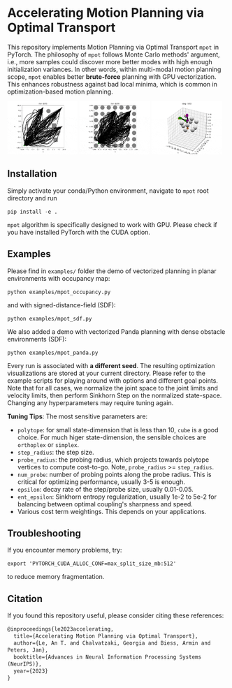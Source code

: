 # Accelerating Motion Planning via Optimal Transport

This repository implements Motion Planning via Optimal Transport `mpot` in PyTorch. 
The philosophy of `mpot` follows Monte Carlo methods' argument, i.e., more samples could discover more better modes with high enough initialization variances.
In other words, within multi-modal motion planning scope, `mpot` enables better **brute-force** planning with GPU vectorization. This enhances robustness against bad local minima, which is common in optimization-based motion planning.

<p float="middle">
  <img src="demos/occupancy.gif" width="32%" />
  <img src="demos/sdf_grid.gif" width="32%" /> 
  <img src="demos/panda.gif" width="32%" />
</p>

## Installation

Simply activate your conda/Python environment, navigate to `mpot` root directory and run

```azure
pip install -e .
```

`mpot` algorithm is specifically designed to work with GPU. Please check if you have installed PyTorch with the CUDA option. 

## Examples

Please find in `examples/` folder the demo of vectorized planning in planar environments with occupancy map:

```azure
python examples/mpot_occupancy.py
```

and with signed-distance-field (SDF):

```azure
python examples/mpot_sdf.py
```

We also added a demo with vectorized Panda planning with dense obstacle environments (SDF):

```azure
python examples/mpot_panda.py
```

Every run is associated with **a different seed**. The resulting optimization visualizations are stored at your current directory.
Please refer to the example scripts for playing around with options and different goal points. Note that for all cases, we normalize the joint space to the joint limits and velocity limits, then perform Sinkhorn Step on the normalized state-space. Changing any hyperparameters may require tuning again.

**Tuning Tips**: The most sensitive parameters are:

- `polytope`: for small state-dimension that is less than 10, `cube` is a good choice. For much higer state-dimension, the sensible choices are `orthoplex` or `simplex`.
- `step_radius`: the step size.
- `probe_radius`: the probing radius, which projects towards polytope vertices to compute cost-to-go. Note, `probe_radius` >= `step_radius`.
- `num_probe`: number of probing points along the probe radius. This is critical for optimizing performance, usually 3-5 is enough.
- `epsilon`: decay rate of the step/probe size, usually 0.01-0.05.
- `ent_epsilon`: Sinkhorn entropy regularization, usually 1e-2 to 5e-2 for balancing between optimal coupling's sharpness and speed.
- Various cost term weightings. This depends on your applications.

## Troubleshooting

If you encounter memory problems, try:

```azure
export 'PYTORCH_CUDA_ALLOC_CONF=max_split_size_mb:512'
```

to reduce memory fragmentation.

## Citation

If you found this repository useful, please consider citing these references:

```azure
@inproceedings{le2023accelerating,
  title={Accelerating Motion Planning via Optimal Transport},
  author={Le, An T. and Chalvatzaki, Georgia and Biess, Armin and Peters, Jan},
  booktitle={Advances in Neural Information Processing Systems (NeurIPS)},
  year={2023}
}
